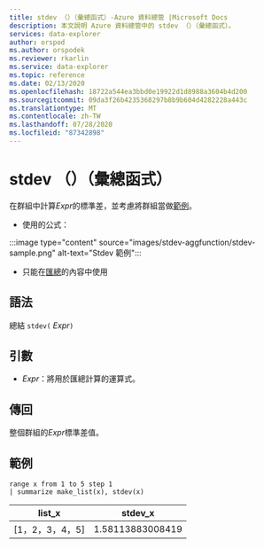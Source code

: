 ```yaml
---
title: stdev （）（彙總函式）-Azure 資料總管 |Microsoft Docs
description: 本文說明 Azure 資料總管中的 stdev （）（彙總函式）。
services: data-explorer
author: orspod
ms.author: orspodek
ms.reviewer: rkarlin
ms.service: data-explorer
ms.topic: reference
ms.date: 02/13/2020
ms.openlocfilehash: 18722a544ea3bbd0e19922d1d8988a3604b4d200
ms.sourcegitcommit: 09da3f26b4235368297b8b9b604d4282228a443c
ms.translationtype: MT
ms.contentlocale: zh-TW
ms.lasthandoff: 07/28/2020
ms.locfileid: "87342898"
---
```

# <a name="stdev-aggregation-function"></a>stdev （）（彙總函式）

在群組中計算*Expr*的標準差，並考慮將群組當做[範例](https://en.wikipedia.org/wiki/Sample_%28statistics%29)。 

* 使用的公式：

:::image type="content" source="images/stdev-aggfunction/stdev-sample.png" alt-text="Stdev 範例":::

* 只能在[匯總](summarizeoperator.md)的內容中使用

## <a name="syntax"></a>語法

總結 `stdev(` *Expr*`)`

## <a name="arguments"></a>引數

* *Expr*：將用於匯總計算的運算式。 

## <a name="returns"></a>傳回

整個群組的*Expr*標準差值。
 
## <a name="examples"></a>範例

```kusto
range x from 1 to 5 step 1
| summarize make_list(x), stdev(x)

```

|list_x|stdev_x|
|---|---|
|[1，2，3，4，5]|1.58113883008419|